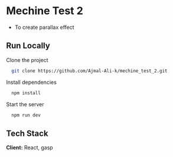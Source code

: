 
# Mechine Test 2 

- To create parallax effect



## Run Locally

Clone the project

```bash
  git clone https://github.com/Ajmal-Ali-k/mechine_test_2.git
```



Install dependencies

```bash
  npm install
```

Start the server

```bash
  npm run dev
```



## Tech Stack

**Client:** React,  gasp

 
 
